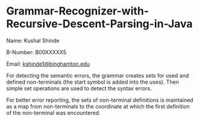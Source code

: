 # Grammar-Recognizer-with-Recursive-Descent-Parsing-in-Java

Name:		Kushal Shinde

B-Number:	B00XXXXX5

Email:		kshinde1@binghamton.edu

For detecting the semantic errors, the grammar creates sets for used and defined non-terminals (the start symbol is added into the uses). Then simple set operations are used to detect the syntax errors.

For better error reporting, the sets of non-terminal definitions is maintained as a map from non-terminals to the coordinate at which
the first definition of the non-terminal was encountered.
